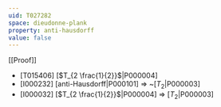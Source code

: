 ```yaml
---
uid: T027282
space: dieudonne-plank
property: anti-hausdorff
value: false
---
```

[[Proof]]

* [T015406] [$T_{2 \frac{1}{2}}$|P000004]
* [I000232] [anti-Hausdorff|P000101] => ~[$T_2$|P000003]
* [I000032] [$T_{2 \frac{1}{2}}$|P000004] => [$T_2$|P000003]

